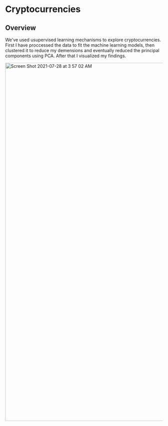# Cryptocurrencies

## Overview
We've used usupervised learning mechanisms to explore cryptocurrencies. First I have proccessed the data to fit the machine learning models, then clustered it to reduce my demensions and eventually reduced the principal components using PCA. After that I visualized my findings. 

<img width="1142" alt="Screen Shot 2021-07-28 at 3 57 02 AM" src="https://user-images.githubusercontent.com/73204192/127285902-a5d43b55-f4a4-4626-8aa2-2758ce266371.png">
